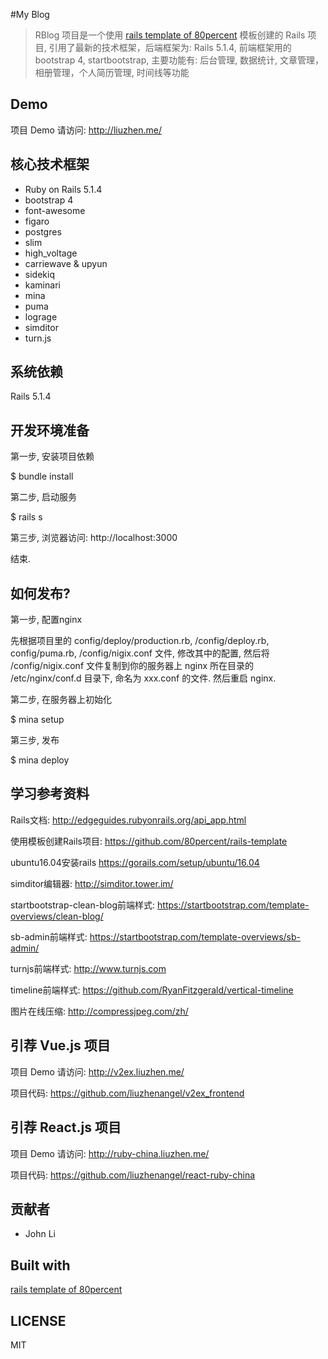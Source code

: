

#My Blog

> RBlog 项目是一个使用 [rails template of 80percent](https://github.com/80percent/rails-template) 模板创建的 Rails 项目, 引用了最新的技术框架，后端框架为: Rails 5.1.4, 前端框架用的 bootstrap 4, startbootstrap, 主要功能有: 后台管理, 数据统计, 文章管理，相册管理，个人简历管理, 时间线等功能

## Demo

项目 Demo 请访问: <http://liuzhen.me/>

## 核心技术框架

* Ruby on Rails 5.1.4
* bootstrap 4
* font-awesome
* figaro
* postgres
* slim
* high_voltage
* carriewave & upyun
* sidekiq
* kaminari
* mina
* puma
* lograge
* simditor
* turn.js

## 系统依赖

Rails 5.1.4

## 开发环境准备

第一步, 安装项目依赖

$ bundle install

第二步, 启动服务

$ rails s

第三步, 浏览器访问: http://localhost:3000

结束.

## 如何发布?

第一步, 配置nginx

先根据项目里的 config/deploy/production.rb, /config/deploy.rb, config/puma.rb, /config/nigix.conf 文件, 修改其中的配置, 然后将 /config/nigix.conf 文件复制到你的服务器上 nginx 所在目录的 /etc/nginx/conf.d 目录下, 命名为 xxx.conf 的文件. 然后重启 nginx.

第二步, 在服务器上初始化

$ mina setup

第三步, 发布

$ mina deploy

## 学习参考资料

Rails文档: <http://edgeguides.rubyonrails.org/api_app.html>

使用模板创建Rails项目: <https://github.com/80percent/rails-template>

ubuntu16.04安装rails <https://gorails.com/setup/ubuntu/16.04>

simditor编辑器: <http://simditor.tower.im/>

startbootstrap-clean-blog前端样式: <https://startbootstrap.com/template-overviews/clean-blog/>

sb-admin前端样式: <https://startbootstrap.com/template-overviews/sb-admin/>

turnjs前端样式: <http://www.turnjs.com>

timeline前端样式: <https://github.com/RyanFitzgerald/vertical-timeline>

图片在线压缩: <http://compressjpeg.com/zh/>

## 引荐 Vue.js 项目

项目 Demo 请访问: <http://v2ex.liuzhen.me/>

项目代码: <https://github.com/liuzhenangel/v2ex_frontend>

## 引荐 React.js 项目

项目 Demo 请访问: <http://ruby-china.liuzhen.me/>

项目代码: <https://github.com/liuzhenangel/react-ruby-china>

## 贡献者

* John Li

## Built with

[rails template of 80percent](https://github.com/80percent/rails-template)

## LICENSE
MIT
